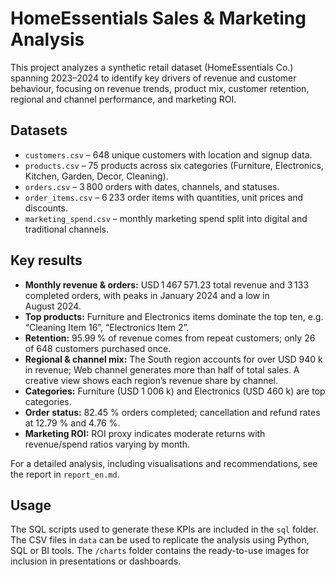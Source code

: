 # HomeEssentials Sales & Marketing Analysis

This project analyzes a synthetic retail dataset (HomeEssentials Co.) spanning 2023–2024 to identify key drivers of revenue and customer behaviour, focusing on revenue trends, product mix, customer retention, regional and channel performance, and marketing ROI.

## Datasets
- `customers.csv` – 648 unique customers with location and signup data.
- `products.csv` – 75 products across six categories (Furniture, Electronics, Kitchen, Garden, Decor, Cleaning).
- `orders.csv` – 3 800 orders with dates, channels, and statuses.
- `order_items.csv` – 6 233 order items with quantities, unit prices and discounts.
- `marketing_spend.csv` – monthly marketing spend split into digital and traditional channels.

## Key results
- **Monthly revenue & orders:** USD 1 467 571.23 total revenue and 3 133 completed orders, with peaks in January 2024 and a low in August 2024.
- **Top products:** Furniture and Electronics items dominate the top ten, e.g. “Cleaning Item 16”, “Electronics Item 2”.
- **Retention:** 95.99 % of revenue comes from repeat customers; only 26 of 648 customers purchased once.
- **Regional & channel mix:** The South region accounts for over USD 940 k in revenue; Web channel generates more than half of total sales. A creative view shows each region’s revenue share by channel.
- **Categories:** Furniture (USD 1 006 k) and Electronics (USD 460 k) are top categories.
- **Order status:** 82.45 % orders completed; cancellation and refund rates at 12.79 % and 4.76 %.
- **Marketing ROI:** ROI proxy indicates moderate returns with revenue/spend ratios varying by month.

For a detailed analysis, including visualisations and recommendations, see the report in `report_en.md`.

## Usage
The SQL scripts used to generate these KPIs are included in the `sql` folder. The CSV files in `data` can be used to replicate the analysis using Python, SQL or BI tools. The `/charts` folder contains the ready-to-use images for inclusion in presentations or dashboards.
